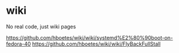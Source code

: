 # wiki
No real code, just wiki pages

https://github.com/hboetes/wiki/wiki/systemd%E2%80%90boot-on-fedora-40
https://github.com/hboetes/wiki/wiki/FlyBackFullStall
